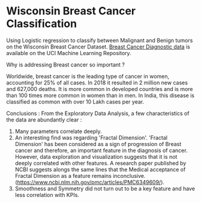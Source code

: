 # Wisconsin Breast Cancer Classification 


Using Logistic regression to classify between Malignant and Benign tumors on the Wisconsin Breast Cancer Dataset.  <a href="https://archive.ics.uci.edu/ml/datasets/Breast+Cancer+Wisconsin+%28Diagnostic%29">Breast Cancer Diagnostic data</a> is available on the UCI Machine Learning Repository.


Why is addressing Breast cancer so important ?


Worldwide, breast cancer is the leading type of cancer in women, accounting for 25% of all cases. In 2018 it resulted in 2 million new cases and 627,000 deaths. It is more common in developed countries and is more than 100 times more common in women than in men. In India, this disease is classified as common with over 10 Lakh cases per year. 


Conclusions : 
From the Exploratory Data Analysis, a few characteristics of the data are abundantly clear : 
1. Many parameters correlate deeply. 
2. An interesting find was regarding 'Fractal Dimension'. 'Fractal Dimension' has been considered as a sign of progression of Breast cancer and therefore, an important feature in the  diagnosis of cancer. However, data exploration and visualization suggests that it is not deeply correlated with other features. A research paper published by NCBI suggests alongs the same lines that the Medical acceptance of Fractal Dimension as a feature remains inconclusive. (https://www.ncbi.nlm.nih.gov/pmc/articles/PMC6349609/). 
3. Smoothness and Symmetry did not turn out to be a key feature and have less correlation with KPIs. 

